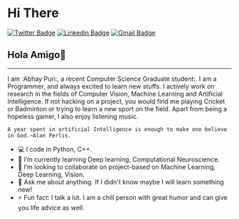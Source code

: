 # Hi There

[![Twitter Badge](https://img.shields.io/twitter/follow/Abhaypuri98?style=social)](https://twitter.com/Abhaypuri98) 
[![Linkedin Badge](https://img.shields.io/badge/-abhaypuri98-blue?style=flat-square&logo=Linkedin&logoColor=white&link=https://www.linkedin.com/in/abhaypuri98/)](https://www.linkedin.com/in/abhaypuri98/) 
[![Gmail Badge](https://img.shields.io/badge/-abhaypuri98@gmail.com-c14438?style=flat-square&logo=Gmail&logoColor=white&link=mailto:abhaypuri98@gmail.com)](abhaypuri98@gmail.com)

## Hola Amigo👋
---
I am :Abhay Puri:, a recent Computer Science Graduate student:. I am a Programmer, and always excited to learn new stuffs. I actively work on research in the fields of Computer Vision, Machine Learning and Artificial Intelligence. If not hacking on a project, you would find me playing Cricket or Badminton or trying to learn a new sport on the field. Apart from being a hopeless gamer, I also enjoy listening music.
```
A year spent in artificial Intelligence is enough to make one believe in God.~Alan Perlis.
```
- :computer: I code in Python, C++.
- 🌱 I’m currently learning Deep learning, Computational Neuroscience.
- 👯 I’m looking to collaborate on project-based on Machine Learning, Deep Learning, Vision.
- 💬 Ask me about anything. If I didn't know maybe I will learn something new!
- ⚡ Fun fact: I talk a lot. I am a chill person with great humor and can give you life advice as well.
